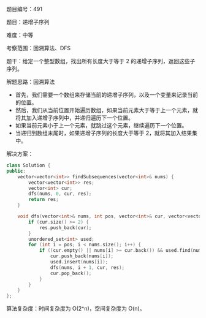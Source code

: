 题目编号：491

题目：递增子序列

难度：中等

考察范围：回溯算法、DFS

题干：给定一个整型数组，找出所有长度大于等于 2 的递增子序列，返回这些子序列。

解题思路：回溯算法

- 首先，我们需要一个数组来存储当前的递增子序列，以及一个变量来记录当前的位置。
- 然后，我们从当前位置开始遍历数组，如果当前元素大于等于上一个元素，就将其加入递增子序列中，并递归遍历下一个位置。
- 如果当前元素小于上一个元素，就跳过这个元素，继续遍历下一个位置。
- 当递归到数组末尾时，如果递增子序列的长度大于等于 2，就将其加入结果集中。

解决方案：

```cpp
class Solution {
public:
    vector<vector<int>> findSubsequences(vector<int>& nums) {
        vector<vector<int>> res;
        vector<int> cur;
        dfs(nums, 0, cur, res);
        return res;
    }

    void dfs(vector<int>& nums, int pos, vector<int>& cur, vector<vector<int>>& res) {
        if (cur.size() >= 2) {
            res.push_back(cur);
        }
        unordered_set<int> used;
        for (int i = pos; i < nums.size(); i++) {
            if ((cur.empty() || nums[i] >= cur.back()) && used.find(nums[i]) == used.end()) {
                cur.push_back(nums[i]);
                used.insert(nums[i]);
                dfs(nums, i + 1, cur, res);
                cur.pop_back();
            }
        }
    }
};
```

算法复杂度：时间复杂度为 O(2^n)，空间复杂度为 O(n)。